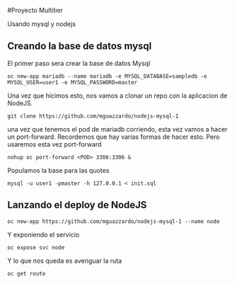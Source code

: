 #Proyecto Multitier

Usando mysql y nodejs

## Creando la base de datos mysql

El primer paso sera crear la base de datos Mysql


```
oc new-app mariadb --name mariadb -e MYSQL_DATABASE=sampledb -e MYSQL_USER=user1 -e MYSQL_PASSWORD=master

```

Una vez que hicimos esto, nos vamos a clonar un repo con la aplicacion de NodeJS.

```
git clone https://github.com/mguazzardo/nodejs-mysql-1
```

una vez que tenemos el pod de mariadb corriendo, esta vez vamos a hacer un port-forward.
Recordemos que hay varias formas de hacer esto.
Pero usaremos esta vez port-forward

```
nohup oc port-forward <POD> 3306:3306 &
````

Populamos la base para las quotes

```
mysql -u user1 -pmaster -h 127.0.0.1 < init.sql

```

## Lanzando el deploy de NodeJS


```
oc new-app https://github.com/mguazzardo/nodejs-mysql-1 --name node
```

Y exponiendo el servicio

```
oc expose svc node
```


Y lo que nos queda es averiguar la ruta

```
oc get route
```
